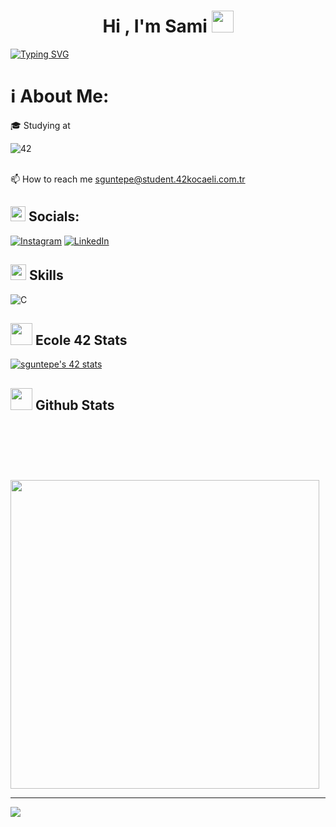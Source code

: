 <div align = "left">
<h1 align="center">Hi , I'm Sami <img src="https://media.giphy.com/media/hvRJCLFzcasrR4ia7z/giphy.gif" width="35"></h1>

<a href="https://git.io/typing-svg"><img src="https://readme-typing-svg.herokuapp.com?font=Matrix&pause=1000&color=00CC00&center=true&width=435&lines=Welcome+to+Sami+G%C3%BCntepe's+Github;Ecole+42+Student" alt="Typing SVG" /></a>


# ℹ️ About Me:
🎓 Studying at <p><img src="https://img.shields.io/badge/-Ecole-111111?style=flat&amp;logo=42" alt="42"></p><br/>
📫 How to reach me  sguntepe@student.42kocaeli.com.tr

## <img src="https://github.com/TheDudeThatCode/TheDudeThatCode/blob/master/Assets/Earth.gif" width="24px">  Socials: 
[![Instagram](https://img.shields.io/badge/Instagram-%23E4405F.svg?logo=Instagram&logoColor=white)](https://instagram.com/samiguntepe) [![LinkedIn](https://img.shields.io/badge/LinkedIn-%230077B5.svg?logo=linkedin&logoColor=white)](https://linkedin.com/in/samiguntepe) 

## <img src="https://media2.giphy.com/media/QssGEmpkyEOhBCb7e1/giphy.gif?cid=ecf05e47a0n3gi1bfqntqmob8g9aid1oyj2wr3ds3mg700bl&rid=giphy.gif" width ="25"> Skills
![C](https://img.shields.io/badge/c-%2300599C.svg?style=for-the-badge&logo=c&logoColor=white)

## <img src="https://media.giphy.com/media/iY8CRBdQXODJSCERIr/giphy.gif" width="35"><b> Ecole 42 Stats </b>
<a href="https://github.com/oakoudad/badge42"><img src="https://badge.mediaplus.ma/greenbinary/sguntepe?1337Badge=off&UM6P=off" alt="sguntepe's 42 stats" /></a>

## <img src="https://media.giphy.com/media/iY8CRBdQXODJSCERIr/giphy.gif" width="35"><b> Github Stats </b>
<p><img src="https://github-readme-stats.vercel.app/api?username=samiguntepe&amp;theme=chartreuse-dark&amp;hide_border=true&amp;include_all_commits=false&amp;count_private=false" alt=""></p><br/>
<p><img src="https://github-readme-streak-stats.herokuapp.com/?user=samiguntepe&amp;theme=chartreuse-dark&amp;hide_border=true" alt=""></p>
<br/>
<p align="left">
<a href="https://github.com/samiguntepe"><img width="494" src="https://github-readme-stats-eight-theta.vercel.app/api/top-langs/?username=samiguntepe&amp;theme=chartreuse-dark&layout=compact&bg_color=0e1116"/>
</p>

---
[![](https://visitcount.itsvg.in/api?id=samiguntepe&icon=0&color=12)](https://visitcount.itsvg.in)
  
<div/>

<!-- Proudly created with GPRM ( https://gprm.itsvg.in ) -->
